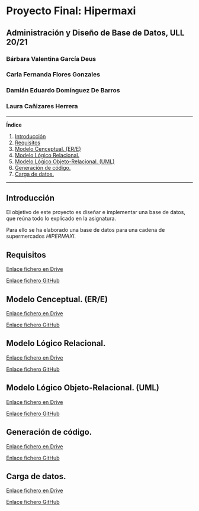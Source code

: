 # Proyecto Final: Hipermaxi

## Administración y Diseño de Base de Datos, ULL 20/21

### Bárbara Valentina García Deus
### Carla Fernanda Flores Gonzales
### Damián Eduardo Domínguez De Barros
### Laura Cañizares Herrera

---

**Índice**
1. [Introducción](#id1)
2. [Requisitos](#id2)
3. [Modelo Cenceptual. (ER/E)](#id3)
4. [Modelo Lógico Relacional.](#id4)
5. [Modelo Lógico Objeto-Relacional. (UML)](#id5)
6. [Generación de código.](#id6)
7. [Carga de datos.](#id7)

---

## Introducción <a name="id1"></a>

El objetivo de este proyecto es diseñar e implementar una base de datos, que
reúna todo lo explicado en la asignatura.

Para ello se ha elaborado una base de datos para una cadena de supermercados
_HIPERMAXI_.

## Requisitos <a name="id2"></a>

[Enlace fichero en Drive](https://docs.google.com/document/d/1x1zKe4qojsrgphWF1TvgbND3Ts7qp3SP8CeBYcDKinc/edit?usp=sharing)

[Enlace fichero GitHub]()

## Modelo Cenceptual. (ER/E) <a name="id3"></a>

[Enlace fichero en Drive](https://drive.google.com/file/d/1GJy4JfNPx39tZcfFZRh8x21HysxDYN7n/view?usp=sharing)

[Enlace fichero GitHub]()

## Modelo Lógico Relacional. <a name="id4"></a>

[Enlace fichero en Drive](https://docs.google.com/document/d/1WlTSTlUDNsyYXpTW4bwEPIpKKr12KX07K2EUqJgHf_o/edit?usp=sharing)

[Enlace fichero GitHub]()

## Modelo Lógico Objeto-Relacional. (UML) <a name="id5"></a>

[Enlace fichero en Drive](https://docs.google.com/document/d/1zJbFIgZ10moBuEPyg-sOZigqiQVZBPQT6U_azwMDmhU/edit?usp=sharing)

[Enlace fichero GitHub]()

## Generación de código. <a name="id6"></a>

[Enlace fichero en Drive](https://docs.google.com/document/d/1wRnqzZpHHJnkk3bldhIyVxk9te2iULk8bCKJSpr-YXE/edit?usp=sharing)

[Enlace fichero GitHub]()

## Carga de datos. <a name="id7"></a>

[Enlace fichero en Drive](https://docs.google.com/document/d/1j1kHPoKIRMANl5rRZBUuT4MysdHT38u8KqquDptlNjo/edit?usp=sharing)

[Enlace fichero GitHub]()
